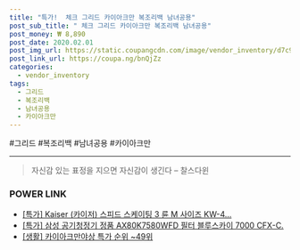```yaml
--- 
title: "특가!  체크 그리드 카이아크만 복조리백 남녀공용" 
post_sub_title: " 체크 그리드 카이아크만 복조리백 남녀공용" 
post_money: ₩ 8,890 
post_date: 2020.02.01 
post_img_url: https://static.coupangcdn.com/image/vendor_inventory/d7c9/939806d55710c9fefbc209b25ab987e0c03a59fbffcdef483f614d4bd648.jpg 
post_link_url: https://coupa.ng/bnQjZz 
categories: 
  - vendor_inventory 
tags: 
  - 그리드 
  - 복조리백 
  - 남녀공용 
  - 카이아크만 
--- 
```

  #그리드 #복조리백 #남녀공용 #카이아크만 
<hr> 

> 자신감 있는 표정을 지으면 자신감이 생긴다 – 찰스다윈 


### POWER LINK

* <a href="https://blog.naver.com/an0733/221788650536" target="_blank">[특가] Kaiser (카이저) 스피드 스케이팅 3 륜 M 사이즈 KW-4...</a>
* <a href="https://blog.naver.com/sakai111/221791684756" target="_blank">[특가] 삼성 공기청정기 정품 AX80K7580WFD 필터 블루스카이 7000 CFX-C.</a>
* <a href="https://blog.naver.com/sakai111/221792468664" target="_blank"> [생활] 카이아크만야상 특가 순위 ~49위</a>
